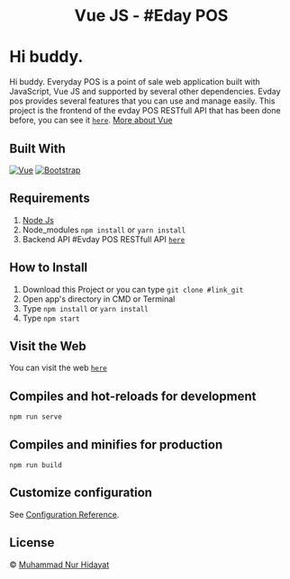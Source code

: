 <h1 align='center'>Vue JS - #Eday POS</h1>

# Hi buddy.
Hi buddy.
Everyday POS is a point of sale web application built with JavaScript, Vue JS and supported by several other dependencies. Evday pos provides several features that you can use and manage easily. This project is the frontend of the evday POS RESTfull API that has been done before, you can see it [`here`](https://github.com/NHidayat/evday-pos).
[More about Vue](https://vuejs.org/)

## Built With

[![Vue](https://img.shields.io/badge/Vue-v2.6.11-green)](https://github.com/vuejs/vue)
[![Bootstrap](https://img.shields.io/badge/Bootstrap-v4.5.x-blue)](https://github.com/bootstrap-vue/bootstrap-vue)

## Requirements

1. <a href="https://nodejs.org/en/download/">Node Js</a>
2. Node_modules `npm install` or `yarn install`
3. Backend API #Evday POS RESTfull API [`here`](https://github.com/NHidayat/evday-pos)

## How to Install

1. Download this Project or you can type `git clone #link_git`
2. Open app's directory in CMD or Terminal
3. Type `npm install` or `yarn install`
4. Type `npm start`

## Visit the Web

You can visit the web [`here`](https://evday-pos-frontend.netlify.app/)

## Compiles and hot-reloads for development

```
npm run serve
```

## Compiles and minifies for production

```
npm run build
```

## Customize configuration

See [Configuration Reference](https://cli.vuejs.org/config/).

## License

© [Muhammad Nur Hidayat](https://github.com/NHidayat)
